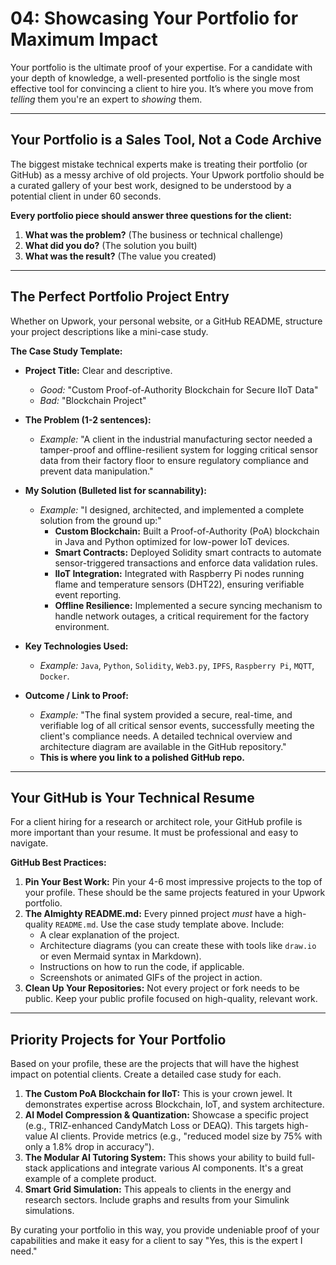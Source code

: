# 04: Showcasing Your Portfolio for Maximum Impact

Your portfolio is the ultimate proof of your expertise. For a candidate with your depth of knowledge, a well-presented portfolio is the single most effective tool for convincing a client to hire you. It’s where you move from *telling* them you're an expert to *showing* them.

---

## Your Portfolio is a Sales Tool, Not a Code Archive

The biggest mistake technical experts make is treating their portfolio (or GitHub) as a messy archive of old projects. Your Upwork portfolio should be a curated gallery of your best work, designed to be understood by a potential client in under 60 seconds.

**Every portfolio piece should answer three questions for the client:**
1.  **What was the problem?** (The business or technical challenge)
2.  **What did you do?** (The solution you built)
3.  **What was the result?** (The value you created)

---

## The Perfect Portfolio Project Entry

Whether on Upwork, your personal website, or a GitHub README, structure your project descriptions like a mini-case study.

**The Case Study Template:**

*   **Project Title:** Clear and descriptive.
    *   *Good:* "Custom Proof-of-Authority Blockchain for Secure IIoT Data"
    *   *Bad:* "Blockchain Project"

*   **The Problem (1-2 sentences):**
    *   *Example:* "A client in the industrial manufacturing sector needed a tamper-proof and offline-resilient system for logging critical sensor data from their factory floor to ensure regulatory compliance and prevent data manipulation."

*   **My Solution (Bulleted list for scannability):**
    *   *Example:* "I designed, architected, and implemented a complete solution from the ground up:"
        *   **Custom Blockchain:** Built a Proof-of-Authority (PoA) blockchain in Java and Python optimized for low-power IoT devices.
        *   **Smart Contracts:** Deployed Solidity smart contracts to automate sensor-triggered transactions and enforce data validation rules.
        *   **IIoT Integration:** Integrated with Raspberry Pi nodes running flame and temperature sensors (DHT22), ensuring verifiable event reporting.
        *   **Offline Resilience:** Implemented a secure syncing mechanism to handle network outages, a critical requirement for the factory environment.

*   **Key Technologies Used:**
    *   *Example:* `Java`, `Python`, `Solidity`, `Web3.py`, `IPFS`, `Raspberry Pi`, `MQTT`, `Docker`.

*   **Outcome / Link to Proof:**
    *   *Example:* "The final system provided a secure, real-time, and verifiable log of all critical sensor events, successfully meeting the client's compliance needs. A detailed technical overview and architecture diagram are available in the GitHub repository."
    *   **This is where you link to a polished GitHub repo.**

---

## Your GitHub is Your Technical Resume

For a client hiring for a research or architect role, your GitHub profile is more important than your resume. It must be professional and easy to navigate.

**GitHub Best Practices:**

1.  **Pin Your Best Work:** Pin your 4-6 most impressive projects to the top of your profile. These should be the same projects featured in your Upwork portfolio.
2.  **The Almighty README.md:** Every pinned project *must* have a high-quality `README.md`. Use the case study template above. Include:
    *   A clear explanation of the project.
    *   Architecture diagrams (you can create these with tools like `draw.io` or even Mermaid syntax in Markdown).
    *   Instructions on how to run the code, if applicable.
    *   Screenshots or animated GIFs of the project in action.
3.  **Clean Up Your Repositories:** Not every project or fork needs to be public. Keep your public profile focused on high-quality, relevant work.

---

## Priority Projects for Your Portfolio

Based on your profile, these are the projects that will have the highest impact on potential clients. Create a detailed case study for each.

1.  **The Custom PoA Blockchain for IIoT:** This is your crown jewel. It demonstrates expertise across Blockchain, IoT, and system architecture.
2.  **AI Model Compression & Quantization:** Showcase a specific project (e.g., TRIZ-enhanced CandyMatch Loss or DEAQ). This targets high-value AI clients. Provide metrics (e.g., "reduced model size by 75% with only a 1.8% drop in accuracy").
3.  **The Modular AI Tutoring System:** This shows your ability to build full-stack applications and integrate various AI components. It's a great example of a complete product.
4.  **Smart Grid Simulation:** This appeals to clients in the energy and research sectors. Include graphs and results from your Simulink simulations.

By curating your portfolio in this way, you provide undeniable proof of your capabilities and make it easy for a client to say "Yes, this is the expert I need."
